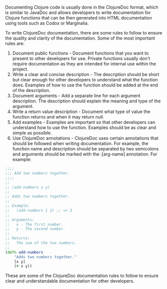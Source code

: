 Documenting Clojure code is usually done in the ClojureDoc format, which is similar to JavaDoc and allows developers to
write documentation for Clojure functions that can be then generated into HTML documentation using tools such as Codox
or Marginalia.

To write ClojureDoc documentation, there are some rules to follow to ensure the quality and clarity of the
documentation. Some of the most important rules are:

1. Document public functions - Document functions that you want to present to other developers for use. Private
   functions usually don't require documentation as they are intended for internal use within the project.
1. Write a clear and concise description - The description should be short but clear enough for other developers to
   understand what the function does. Examples of how to use the function should be added at the end of the description.
1. Document arguments - Add a separate line for each argument description. The description should explain the meaning
   and type of the argument.
1. Write a return value description - Document what type of value the function returns and when it may return null.
1. Add examples - Examples are important so that other developers can understand how to use the function. Examples
   should be as clear and simple as possible.
1. Use ClojureDoc annotations - ClojureDoc uses certain annotations that should be followed when writing documentation.
   For example, the function name and description should be separated by two semicolons and arguments should be marked
   with the :[arg-name] annotation. For example:

```clojure
;;;;
;;; Add two numbers together.
;;;;
;;
;; (add-numbers x y)
;;
;; Adds two numbers together.
;;
;; Example:
;;   (add-numbers 1 2) ;; => 3
;;
;; Arguments:
;;   x - The first number.
;;   y - The second number.
;;
;; Returns:
;;   The sum of the two numbers.
;;
(defn add-numbers
    "Adds two numbers together."
    [x y]
    (+ x y))
```

These are some of the ClojureDoc documentation rules to follow to ensure clear and understandable documentation for
other developers.
